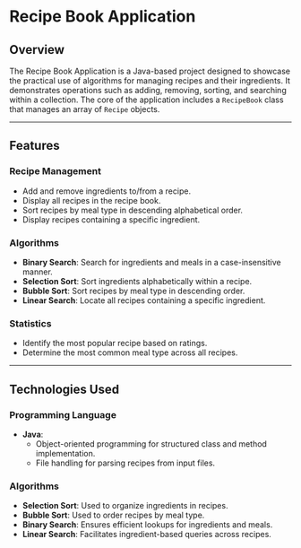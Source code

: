 # Recipe Book Application

## Overview
The Recipe Book Application is a Java-based project designed to showcase the practical use of algorithms for managing recipes and their ingredients. It demonstrates operations such as adding, removing, sorting, and searching within a collection. The core of the application includes a `RecipeBook` class that manages an array of `Recipe` objects.

---

## Features

### Recipe Management
- Add and remove ingredients to/from a recipe.
- Display all recipes in the recipe book.
- Sort recipes by meal type in descending alphabetical order.
- Display recipes containing a specific ingredient.

### Algorithms
- **Binary Search**: Search for ingredients and meals in a case-insensitive manner.
- **Selection Sort**: Sort ingredients alphabetically within a recipe.
- **Bubble Sort**: Sort recipes by meal type in descending order.
- **Linear Search**: Locate all recipes containing a specific ingredient.

### Statistics
- Identify the most popular recipe based on ratings.
- Determine the most common meal type across all recipes.

---

## Technologies Used

### Programming Language
- **Java**:
  - Object-oriented programming for structured class and method implementation.
  - File handling for parsing recipes from input files.

### Algorithms
- **Selection Sort**: Used to organize ingredients in recipes.
- **Bubble Sort**: Used to order recipes by meal type.
- **Binary Search**: Ensures efficient lookups for ingredients and meals.
- **Linear Search**: Facilitates ingredient-based queries across recipes.

